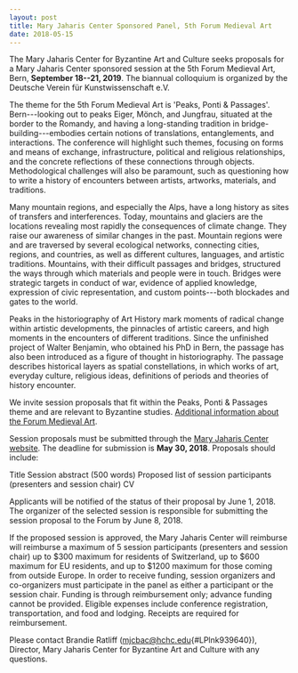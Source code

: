 ```yaml
---
layout: post
title: Mary Jaharis Center Sponsored Panel, 5th Forum Medieval Art
date: 2018-05-15
---
```


<div>



The Mary Jaharis Center for Byzantine Art and Culture seeks
proposals for a Mary Jaharis Center sponsored session at the 5th Forum
Medieval Art, Bern, **September 18--21, 2019**. The biannual colloquium
is organized by the Deutsche Verein für Kunstwissenschaft
e.V.

The theme for the 5th Forum Medieval Art is 'Peaks,
Ponti & Passages'. Bern---looking out to peaks Eiger, Mönch, and
Jungfrau, situated at the border to the Romandy, and having a
long-standing tradition in bridge-building---embodies certain notions of
translations, entanglements, and interactions. The conference will
highlight such themes, focusing on forms and means of exchange,
infrastructure, political and religious relationships, and the concrete
reflections of these connections through objects. Methodological
challenges will also be paramount, such as questioning how to write a
history of encounters between artists, artworks, materials, and
traditions.

Many mountain regions, and especially the Alps,
have a long history as sites of transfers and interferences. Today,
mountains and glaciers are the locations revealing most rapidly the
consequences of climate change. They raise our awareness of similar
changes in the past. Mountain regions were and are traversed by several
ecological networks, connecting cities, regions, and countries, as well
as different cultures, languages, and artistic traditions. Mountains,
with their difficult passages and bridges, structured the ways through
which materials and people were in touch. Bridges were strategic targets
in conduct of war, evidence of applied knowledge, expression of civic
representation, and custom points---both blockades and gates to the
world.

Peaks in the historiography of Art History mark
moments of radical change within artistic developments, the pinnacles of
artistic careers, and high moments in the encounters of different
traditions. Since the unfinished project of Walter Benjamin, who
obtained his PhD in Bern, the passage has also been introduced as a
figure of thought in historiography. The passage describes historical
layers as spatial constellations, in which works of art, everyday
culture, religious ideas, definitions of periods and theories of history
encounter.

We invite session proposals that fit within the
Peaks, Ponti & Passages theme and are relevant to Byzantine studies.
[Additional information about the Forum Medieval
Art](http://mittelalterkongress.de/mittelalterkongress/wb/pages/home.php?lang=EN).

Session
proposals must be submitted through the [Mary Jaharis Center
website](https://maryjahariscenter.org/sponsored-sessions/5th-forum-medieval-art).
The deadline for submission is **May 30, 2018**. Proposals should
include:

Title
Session abstract (500
words)
Proposed list of session participants (presenters and
session chair)
CV

Applicants will be notified of the
status of their proposal by June 1, 2018. The organizer of the selected
session is responsible for submitting the session proposal to the Forum
by June 8, 2018.

If the proposed session is approved, the
Mary Jaharis Center will reimburse will reimburse a maximum of 5 session
participants (presenters and session chair) up to $300 maximum for
residents of Switzerland, up to $600 maximum for EU residents, and up
to $1200 maximum for those coming from outside Europe. In order to
receive funding, session organizers and co-organizers must participate
in the panel as either a participant or the session chair. Funding is
through reimbursement only; advance funding cannot be provided. Eligible
expenses include conference registration, transportation, and food and
lodging. Receipts are required for reimbursement.

Please
contact Brandie Ratliff
([mjcbac@hchc.edu](mailto:mjcbac@hchc.edu){#LPlnk939640}), Director,
Mary Jaharis Center for Byzantine Art and Culture with any
questions.



</div>
